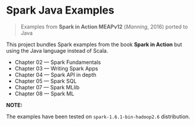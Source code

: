 # Spark Java Examples
> Examples from **Spark in Action MEAPv12** (*Manning*, 2016) ported to Java

This project bundles Spark examples from the book **Spark in Action** but using the Java language instead of Scala.
+ Chapter 02 &mdash; Spark Fundamentals 
+ Chapter 03 &mdash; Writing Spark Apps
+ Chapter 04 &mdash; Spark API in depth
+ Chapter 05 &mdash; Spark SQL
+ Chapter 07 &mdash; Spark MLlib
+ Chapter 08 &mdash; Spark ML

**NOTE:**

The examples have been tested on `spark-1.6.1-bin-hadoop2.6` distribution.